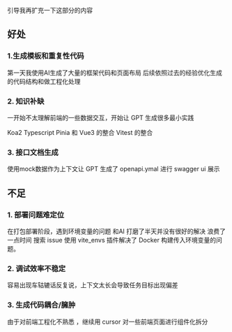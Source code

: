 





引导我再扩充一下这部分的内容

## 好处

### 1.生成模板和重复性代码

第一天我使用AI生成了大量的框架代码和页面布局
后续依照过去的经验优化生成的代码结构和做工程化处理

### 2. 知识补缺

一开始不太理解前端的一些数据交互，开始让 GPT 生成很多最小实践

Koa2 Typescript
Pinia 和 Vue3 的整合
Vitest 的整合

### 3. 接口文档生成

使用mock数据作为上下文让 GPT 生成了 openapi.ymal 进行 swagger ui 展示

## 不足

### 1. 部署问题难定位

在打包部署阶段，遇到环境变量的问题 和AI 打磨了半天并没有很好的解决 浪费了一点时间
搜索 issue 使用 vite_envs 插件解决了 Docker 构建传入环境变量的问题。

### 2. 调试效率不稳定

容易出现车轱辘话反复说，上下文太长会导致任务目标出现偏差

### 3. 生成代码耦合/臃肿

由于对前端工程化不熟悉 ，继续用 cursor 对一些前端页面进行组件化拆分
